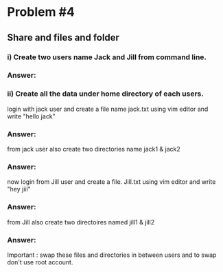 # Problem #4
## Share and files and folder 


### i) Create two users name Jack and Jill  from command line.
### Answer:

### ii) Create all the data under home directory of each users.

login with jack user and create a file name  jack.txt using vim editor and write "hello jack"
### Answer:
from jack user also create two directories name jack1 & jack2 
### Answer:
now login from Jill user and create a file. Jill.txt using vim editor and write "hey jiil"
### Answer:
from Jill also create two directoires named jill1 & jill2 
### Answer:

Important :  swap these files and directories in between users  and to swap don't use root account.
